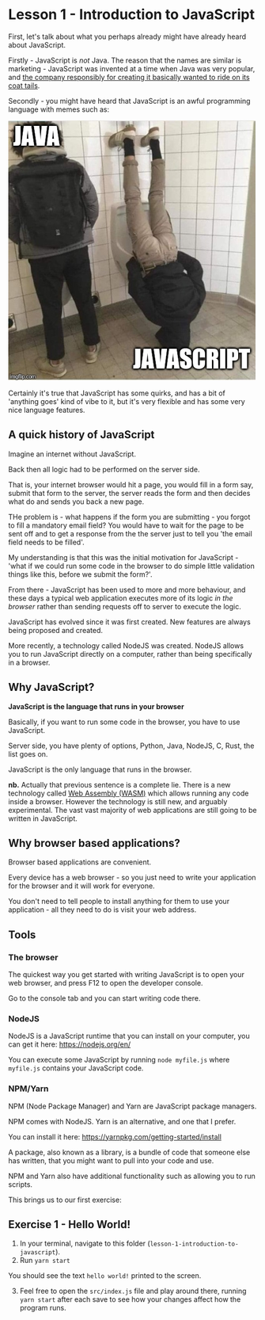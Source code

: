 # Lesson 1 - Introduction to JavaScript

First, let's talk about what you perhaps already might have already heard about JavaScript.

Firstly - JavaScript is _not_ Java. The reason that the names are similar is marketing - JavaScript was invented at a time when Java was very popular, and [the company responsibly for creating it basically wanted to ride on its coat tails](https://en.wikipedia.org/wiki/JavaScript#Creation_at_Netscape). 

Secondly - you might have heard that JavaScript is an awful programming language with memes such as: 

![alt text](./assets/jsmeme.jpeg)

Certainly it's true that JavaScript has some quirks, and has a bit of 'anything goes' kind of vibe to it, but it's very flexible and has some very nice language features. 

## A quick history of JavaScript

Imagine an internet without JavaScript. 

Back then all logic had to be performed on the server side. 

That is, your internet browser would hit a page, you would fill in a form say, submit that form to the server, the server reads the form and then decides what do and sends you back a new page. 

THe problem is - what happens if the form you are submitting - you forgot to fill a mandatory email field? You would have to wait for the page to be sent off and to get a response from the the server just to tell you 'the email field needs to be filled'.

My understanding is that this was the initial motivation for JavaScript - 'what if we could run some code in the browser to do simple little validation things like this, before we submit the form?'. 

From there - JavaScript has been used to more and more behaviour, and these days a typical web application executes more of its logic _in the browser_ rather than sending requests off to server to execute the logic. 

JavaScript has evolved since it was first created. New features are always being proposed and created. 

More recently, a technology called NodeJS was created. NodeJS allows you to run JavaScript directly on a computer, rather than being specifically in a browser. 

## Why JavaScript? 

**JavaScript is the language that runs in your browser**

Basically, if you want to run some code in the browser, you have to use JavaScript. 

Server side, you have plenty of options, Python, Java, NodeJS, C, Rust, the list goes on. 

JavaScript is the only language that runs in the browser. 

**nb.** Actually that previous sentence is a complete lie. There is a new technology called [Web Assembly (WASM)](https://webassembly.org/) which allows running any code inside a browser. However the technology is still new, and arguably experimental. The vast vast majority of web applications are still going to be written in JavaScript. 

## Why browser based applications? 

Browser based applications are convenient. 

Every device has a web browser - so you just need to write your application for the browser and it will work for everyone. 

You don't need to tell people to install anything for them to use your application - all they need to do is visit your web address. 


## Tools 

### The browser

The quickest way you get started with writing JavaScript is to open your web browser, and press F12 to open the developer console. 

Go to the console tab and you can start writing code there. 

### NodeJS

NodeJS is a JavaScript runtime that you can install on your computer, you can get it here: 
https://nodejs.org/en/

You can execute some JavaScript by running `node myfile.js` where `myfile.js` contains your JavaScript code. 

### NPM/Yarn

NPM (Node Package Manager) and Yarn are JavaScript package managers. 

NPM comes with NodeJS. Yarn is an alternative, and one that I prefer. 

You can install it here: https://yarnpkg.com/getting-started/install

A package, also known as a library, is a bundle of code that someone else has written, that you might want to pull into your code and use. 

NPM and Yarn also have additional functionality such as allowing you to run scripts. 

This brings us to our first exercise: 

## Exercise 1 - Hello World!

1.  In your terminal, navigate to this folder (`lesson-1-introduction-to-javascript`). 
2. Run `yarn start`

You should see the text `hello world!` printed to the screen. 

3. Feel free to open the `src/index.js` file and play around there, running `yarn start` after each save to see how your changes affect how the program runs. 

